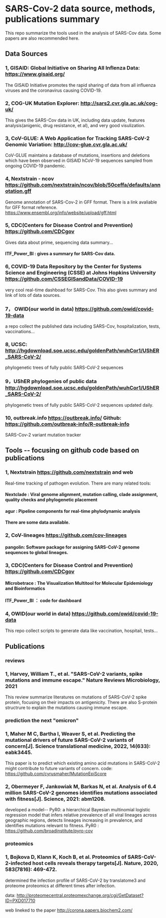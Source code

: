 # SARS-Cov-2 data source, methods, publications summary 
This repo summarize the tools used in the analysis of SARS-Cov data. Some papers are also recommended here. 


## Data Sources
### 1, GISAID: Global Initiative on Sharing All Inflenza Data: https://www.gisaid.org/
The GISAID Initiative promotes the rapid sharing of data from all influenza viruses and the coronavirus causing COVID-19. 

### 2, COG-UK Mutation Explorer: http://sars2.cvr.gla.ac.uk/cog-uk/ 
This gives the SARS-Cov data in UK, including data update, features analysis(anigenic, drug resistance, et al), and very good visulization. 

### 3, CoV-GLUE: A Web Application for Tracking SARS-CoV-2 Genomic Variation: http://cov-glue.cvr.gla.ac.uk/ 
CoV-GLUE maintains a database of mutations, insertions and deletions which have been observed in GISAID hCoV-19 sequences sampled from ongoing COVID-19 pandemic. 

### 4, Nextstrain - ncov https://github.com/nextstrain/ncov/blob/50ceffa/defaults/annotation.gff 
Genome annotation of SARS-Cov-2 in GFF format. 
There is a link avaliable for GFF format reference. https://www.ensembl.org/info/website/upload/gff.html

### 5, CDC(Centers for Disease Control and Prevention) https://github.com/CDCgov 
Gives data about prime, sequencing data summary...
#### ITF_Power_BI : gives a summary for SARS-Cov data. 

### 6, COVID-19 Data Repository by the Center for Systems Science and Engineering (CSSE) at Johns Hopkins University  https://github.com/CSSEGISandData/COVID-19 
very cool real-time dashboad for SARS-Cov. This also gives summary and link of lots of data sources. 

### 7， OWID(our world in data) https://github.com/owid/covid-19-data
a repo collect the published data including SARS-Cov, hospitalization, tests, vaccinations...

### 8, UCSC: http://hgdownload.soe.ucsc.edu/goldenPath/wuhCor1/UShER_SARS-CoV-2/ 
phylogenetic trees of fully public SARS-CoV-2 sequences

### 9，UShER phylogenies of public data  http://hgdownload.soe.ucsc.edu/goldenPath/wuhCor1/UShER_SARS-CoV-2/ 
phylogenetic trees of fully public SARS-CoV-2 sequences updated daily.

### 10, outbreak.info https://outbreak.info/    Github: https://github.com/outbreak-info/R-outbreak-info
SARS-Cov-2 variant mutation tracker

## Tools -- focusing on github code based on publications
### 1, Nextstrain https://github.com/nextstrain  and web 
Real-time tracking of pathogen evolution. 
There are many related tools:
#### Nextclade : Viral genome alignment, mutation calling, clade assignment, quality checks and phylogenetic placement
#### agur : Pipeline components for real-time phylodynamic analysis 
#### There are some data available. 

### 2, CoV-lineages https://github.com/cov-lineages 
#### pangolin: Software package for assigning SARS-CoV-2 genome sequences to global lineages.

### 3, CDC(Centers for Disease Control and Prevention) https://github.com/CDCgov 
#### MIcrobetrace : The Visualization Multitool for Molecular Epidemiology and Bioinformatics 
#### ITF_Power_BI ： code for dashboard 

### 4, OWID(our world in data) https://github.com/owid/covid-19-data
This repo collect scripts to generate data like vaccination, hospitail, tests... 



## Publications

### reviews
### 1, Harvey, William T., et al. "SARS-CoV-2 variants, spike mutations and immune escape." Nature Reviews Microbiology, 2021
This review summarize literatures on mutations of SARS-CoV-2 spike protein, focusing on their impacts on antigenicity. There are also S-protein structrure to explain the mutations causing immune escape. 


### prediction the next "omicron"
### 1, Maher M C, Bartha I, Weaver S, et al. Predicting the mutational drivers of future SARS-CoV-2 variants of concern[J]. Science translational medicine, 2022, 14(633): eabk3445.
This paper is to predict which existing amino acid mutations in SARS-CoV-2 might contribute to future variants of concern.
code: https://github.com/cyrusmaher/MutationEpiScore 

### 2, Obermeyer F, Jankowiak M, Barkas N, et al. Analysis of 6.4 million SARS-CoV-2 genomes identifies mutations associated with fitness[J]. Science, 2021: abm1208.
developed a model-- PyR0: a hierarchical Bayesian multinomial logistic regression model that infers relative prevalence of all viral lineages across geographic regions, detects lineages increasing in prevalence, and identifies mutations relevant to fitness.
PyR0 : https://github.com/broadinstitute/pyro-cov  

### proteomics
### 1, Bojkova D, Klann K, Koch B, et al. Proteomics of SARS-CoV-2-infected host cells reveals therapy targets[J]. Nature, 2020, 583(7816): 469-472.
  determined the infection profile of SARS-CoV-2 by translatome3 and proteome proteomics at different times after infection.
  
data:  http://proteomecentral.proteomexchange.org/cgi/GetDataset?ID=PXD017710 

web lineked to the paper http://corona.papers.biochem2.com/ 
